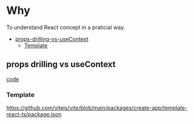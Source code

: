 # Why
To understand React concept in a praticial way.


* [props-drilling-vs-useContext](##props-drilling-vs-useContext)  
	* [Template](###template)

## props drilling vs useContext  
[code](src/components/PropsDrillingVSUseContext.tsx)  

### Template  
https://github.com/vitejs/vite/blob/main/packages/create-app/template-react-ts/package.json  
